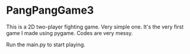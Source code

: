 # PangPangGame3
This is a 2D two-player fighting game. Very simple one. It's the very first game I made using pygame. Codes are very messy.

Run the main.py to start playing.
